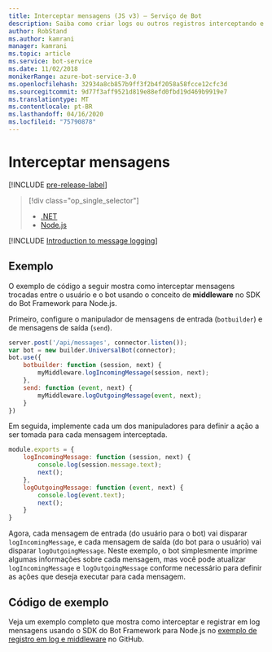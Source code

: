 ```yaml
---
title: Interceptar mensagens (JS v3) – Serviço de Bot
description: Saiba como criar logs ou outros registros interceptando e processando as trocas de informações usando o SDK do Bot Framework para Node.js.
author: RobStand
ms.author: kamrani
manager: kamrani
ms.topic: article
ms.service: bot-service
ms.date: 11/02/2018
monikerRange: azure-bot-service-3.0
ms.openlocfilehash: 32934a8cb857b9ff3f2b4f2058a58fcce12cfc3d
ms.sourcegitcommit: 9d77f3aff9521d819e88efd0fbd19d469b9919e7
ms.translationtype: MT
ms.contentlocale: pt-BR
ms.lasthandoff: 04/16/2020
ms.locfileid: "75790878"
---
```

# <a name="intercept-messages"></a>Interceptar mensagens

[!INCLUDE [pre-release-label](../includes/pre-release-label-v3.md)]

> [!div class="op_single_selector"]
> - [.NET](../dotnet/bot-builder-dotnet-middleware.md)
> - [Node.js](../nodejs/bot-builder-nodejs-intercept-messages.md)

[!INCLUDE [Introduction to message logging](../includes/snippet-message-logging-intro.md)]

## <a name="example"></a>Exemplo

O exemplo de código a seguir mostra como interceptar mensagens trocadas entre o usuário e o bot usando o conceito de **middleware** no SDK do Bot Framework para Node.js. 

Primeiro, configure o manipulador de mensagens de entrada (`botbuilder`) e de mensagens de saída (`send`).

```javascript
server.post('/api/messages', connector.listen());
var bot = new builder.UniversalBot(connector);
bot.use({
    botbuilder: function (session, next) {
        myMiddleware.logIncomingMessage(session, next);
    },
    send: function (event, next) {
        myMiddleware.logOutgoingMessage(event, next);
    }
})
```

Em seguida, implemente cada um dos manipuladores para definir a ação a ser tomada para cada mensagem interceptada.

```javascript
module.exports = {
    logIncomingMessage: function (session, next) {
        console.log(session.message.text);
        next();
    },
    logOutgoingMessage: function (event, next) {
        console.log(event.text);
        next();
    }
}
```

Agora, cada mensagem de entrada (do usuário para o bot) vai disparar `logIncomingMessage`, e cada mensagem de saída (do bot para o usuário) vai disparar `logOutgoingMessage`.
Neste exemplo, o bot simplesmente imprime algumas informações sobre cada mensagem, mas você pode atualizar `logIncomingMessage` e `logOutgoingMessage` conforme necessário para definir as ações que deseja executar para cada mensagem. 

## <a name="sample-code"></a>Código de exemplo

Veja um exemplo completo que mostra como interceptar e registrar em log mensagens usando o SDK do Bot Framework para Node.js no <a href="https://aka.ms/v3-js-capability-middlewareLogging" target="_blank">exemplo de registro em log e middleware</a> no GitHub.
